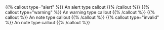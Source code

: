 ---
---
<test name="should render successful with alert">
  {{% callout type="alert" %}}
  An alert type callout
  {{% /callout %}}
</test>

<test name="should render successful with warning">
  {{% callout type="warning" %}}
  An warning type callout
  {{% /callout %}}
</test>

<test name="should show error when missing type parameter.">
  {{% callout %}}
  An note type callout
  {{% /callout %}}
</test>

<test name="should show error when enter invalid type.">
  {{% callout type="invalid" %}}
  An note type callout
  {{% /callout %}}
</test>